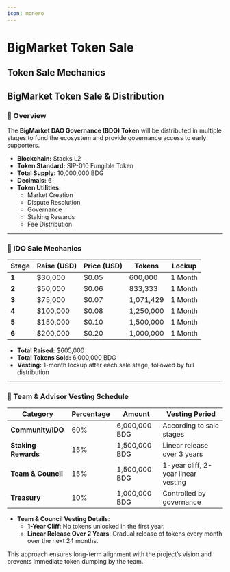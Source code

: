 ```yaml
---
icon: monero
---
```


# BigMarket Token Sale

## Token Sale Mechanics

## BigMarket Token Sale & Distribution

### 📌 Overview

The **BigMarket DAO Governance (BDG) Token** will be distributed in multiple stages to fund the ecosystem and provide governance access to early supporters.

* **Blockchain:** Stacks L2
* **Token Standard:** SIP-010 Fungible Token
* **Total Supply:** 10,000,000 BDG
* **Decimals:** 6
* **Token Utilities:**
  * Market Creation
  * Dispute Resolution
  * Governance
  * Staking Rewards
  * Fee Distribution

***

### 🚀 IDO Sale Mechanics

| Stage | Raise (USD) | Price (USD) | Tokens    | Lockup  |
| ----- | ----------- | ----------- | --------- | ------- |
| **1** | $30,000     | $0.05       | 600,000   | 1 Month |
| **2** | $50,000     | $0.06       | 833,333   | 1 Month |
| **3** | $75,000     | $0.07       | 1,071,429 | 1 Month |
| **4** | $100,000    | $0.08       | 1,250,000 | 1 Month |
| **5** | $150,000    | $0.10       | 1,500,000 | 1 Month |
| **6** | $200,000    | $0.20       | 1,000,000 | 1 Month |

* **Total Raised:** $605,000
* **Total Tokens Sold:** 6,000,000 BDG
* **Vesting:** 1-month lockup after each sale stage, followed by full distribution

***

### 🔐 Team & Advisor Vesting Schedule

| Category            | Percentage | Amount        | Vesting Period                      |
| ------------------- | ---------- | ------------- | ----------------------------------- |
| **Community/IDO**   | 60%        | 6,000,000 BDG | According to sale stages            |
| **Staking Rewards** | 15%        | 1,500,000 BDG | Linear release over 3 years         |
| **Team & Council**  | 15%        | 1,500,000 BDG | 1-year cliff, 2-year linear vesting |
| **Treasury**        | 10%        | 1,000,000 BDG | Controlled by governance            |

* **Team & Council Vesting Details**:
  * **1-Year Cliff**: No tokens unlocked in the first year.
  * **Linear Release Over 2 Years**: Gradual release of tokens every month over the next 24 months.

This approach ensures long-term alignment with the project’s vision and prevents immediate token dumping by the team.
